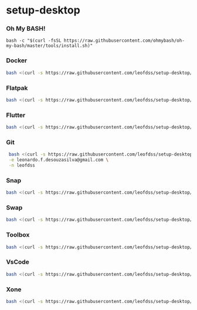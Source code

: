 # setup-desktop

### Oh My BASH!
```
bash -c "$(curl -fsSL https://raw.githubusercontent.com/ohmybash/oh-my-bash/master/tools/install.sh)"
```

### Docker
```bash
bash <(curl -s https://raw.githubusercontent.com/leofdss/setup-desktop/main/docker/install.sh)
```

### Flatpak
```bash
bash <(curl -s https://raw.githubusercontent.com/leofdss/setup-desktop/main/flatpak/install.sh)
```

### Flutter
```bash
bash <(curl -s https://raw.githubusercontent.com/leofdss/setup-desktop/main/flutter/install.sh)
```

### Git
```bash
 bash <(curl -s https://raw.githubusercontent.com/leofdss/setup-desktop/main/git/install.sh) \
 -e leonardo.f.desouzasilva@gmail.com \
 -n leofdss 
```

### Snap
```bash
bash <(curl -s https://raw.githubusercontent.com/leofdss/setup-desktop/main/snap/install.sh)
```

### Swap
```bash
bash <(curl -s https://raw.githubusercontent.com/leofdss/setup-desktop/main/swap/install.sh) 10g
```

### Toolbox
```bash
bash <(curl -s https://raw.githubusercontent.com/leofdss/setup-desktop/main/toolbox/install.sh)
```

### VsCode
```bash
bash <(curl -s https://raw.githubusercontent.com/leofdss/setup-desktop/main/vscode/install.sh)
```

### Xone
```bash
bash <(curl -s https://raw.githubusercontent.com/leofdss/setup-desktop/main/xone/install.sh)
```